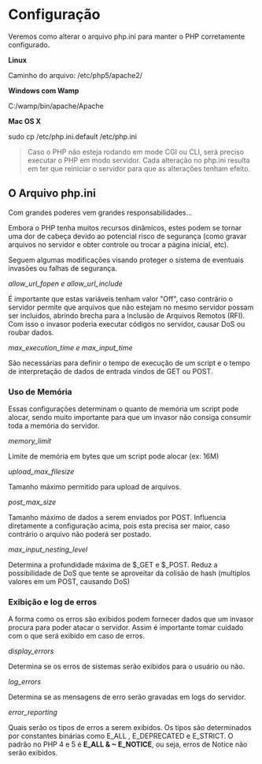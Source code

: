 # Configuração

Veremos como alterar o arquivo php.ini para manter o PHP corretamente configurado.

**Linux**

Caminho do arquivo: /etc/php5/apache2/

**Windows com Wamp**

C:/wamp/bin/apache/Apache

**Mac OS X**

sudo cp /etc/php.ini.default /etc/php.ini

>Caso o PHP não esteja rodando em mode CGI ou CLI, será preciso executar o PHP em modo servidor. Cada alteração no php.ini resulta em ter que reiniciar o servidor para que as alterações tenham efeito.

## O Arquivo php.ini

Com grandes poderes vem grandes responsabilidades...

Embora o PHP tenha muitos recursos dinâmicos, estes podem se tornar uma dor de cabeça devido ao potencial risco de segurança (como gravar arquivos no servidor e obter controle ou trocar a página inicial, etc). 

Seguem algumas modificações visando proteger o sistema de eventuais invasões ou falhas de segurança.

*allow_url_fopen e allow_url_include*

É importante que estas variáveis tenham valor "Off", caso contrário o servidor permite que arquivos que não estejam no mesmo servidor possam ser incluidos, abrindo brecha para a Inclusão de Arquivos Remotos (RFI). Com isso o invasor poderia executar códigos no servidor, causar DoS ou roubar dados. 

*max_execution_time e max_input_time*

São necessárias para definir o tempo de execução de um script e o tempo de interpretação de dados de entrada vindos de GET ou POST.

### Uso de Memória

Essas configurações determinam o quanto de memória um script pode alocar, sendo muito importante para que um invasor não consiga consumir toda a memória do servidor.

*memory_limit*

Limite de memória em bytes que um script pode alocar (ex: 16M)

*upload_max_filesize*

Tamanho máximo permitido para upload de arquivos.

*post_max_size*

Tamanho máximo de dados a serem enviados por POST. Influencia diretamente a configuração acima, pois esta precisa ser maior, caso contrário o arquivo não poderá ser postado.

*max_input_nesting_level*

Determina a profundidade máxima de $_GET e $_POST. Reduz a possibilidade de DoS que tente se aproveitar da colisão de hash (multiplos valores em um POST, causando DoS)

### Exibição e log de erros

A forma como os erros são exibidos podem fornecer dados que um invasor procura para poder atacar o servidor. Assim é importante tomar cuidado com o que será exibido em caso de erros.

*display_errors*

Determina se os erros de sistemas serão exibidos para o usuário ou não.

*log_errors*

Determina se as mensagens de erro serão gravadas em logs do servidor.

*error_reporting*

Quais serão os tipos de erros a serem exibidos. Os tipos são determinados por constantes binárias como E_ALL , E_DEPRECATED e E_STRICT. O padrão no PHP 4 e 5 é **E_ALL & ~ E_NOTICE**, ou seja, erros de Notice não serão exibidos. 



